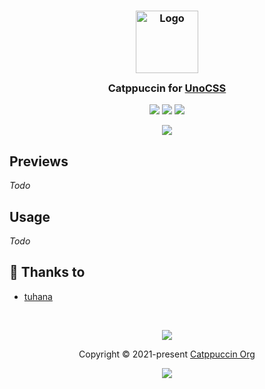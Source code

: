 <h3 align="center">
	<img src="https://raw.githubusercontent.com/catppuccin/catppuccin/main/assets/logos/exports/1544x1544_circle.png" width="100" alt="Logo"/><br/>
	<img src="https://raw.githubusercontent.com/catppuccin/catppuccin/main/assets/misc/transparent.png" height="30" width="0px"/>
	Catppuccin for <a href="https://github.com/tuhanayim/unocss-preset-catppuccin-colors">UnoCSS</a>
	<img src="https://raw.githubusercontent.com/catppuccin/catppuccin/main/assets/misc/transparent.png" height="30" width="0px"/>
</h3>

<p align="center">
	<a href="https://github.com/tuhanayim/unocss-preset-catppuccin-colors/stargazers"><img src="https://img.shields.io/github/stars/tuhanayim/unocss-preset-catppuccin-colors?colorA=363a4f&colorB=b7bdf8&style=for-the-badge"></a>
	<a href="https://github.com/tuhanayim/unocss-preset-catppuccin-colors/issues"><img src="https://img.shields.io/github/issues/tuhanayim/unocss-preset-catppuccin-colors?colorA=363a4f&colorB=f5a97f&style=for-the-badge"></a>
	<a href="https://github.com/tuhanayim/unocss-preset-catppuccin-colors/contributors"><img src="https://img.shields.io/github/contributors/tuhanayim/unocss-preset-catppuccin-colors?colorA=363a4f&colorB=a6da95&style=for-the-badge"></a>
</p>

<p align="center">
	<img src="https://raw.githubusercontent.com/catppuccin/catppuccin/main/assets/previews/preview.webp"/>
</p>

## Previews

_Todo_

## Usage

_Todo_

## 💝 Thanks to

- [tuhana](https://github.com/tuhanayim)

&nbsp;

<p align="center">
	<img src="https://raw.githubusercontent.com/catppuccin/catppuccin/main/assets/footers/gray0_ctp_on_line.svg?sanitize=true" />
</p>

<p align="center">
	Copyright &copy; 2021-present <a href="https://github.com/catppuccin" target="_blank">Catppuccin Org</a>
</p>

<p align="center">
	<a href="https://github.com/catppuccin/catppuccin/blob/main/LICENSE"><img src="https://img.shields.io/static/v1.svg?style=for-the-badge&label=License&message=MIT&logoColor=d9e0ee&colorA=363a4f&colorB=b7bdf8"/></a>
</p>
